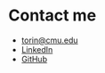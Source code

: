 # Contact me
* torin@cmu.edu
* [LinkedIn](www.linkedin.com/in/torin-k)
* [GitHub](https://github.com/torink2)

<!--stackedit_data:
eyJoaXN0b3J5IjpbMTk0NjUwOTMyNywtMzc0NjY1MzYyXX0=
-->